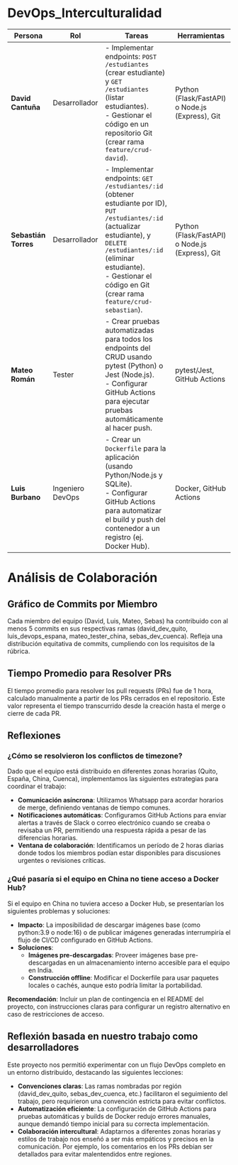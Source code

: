 # DevOps_Interculturalidad


| Persona            | Rol                 | Tareas                                                                 | Herramientas                     |
|--------------------|---------------------|-----------------------------------------------------------------------|----------------------------------|
| **David Cantuña**  | Desarrollador       | - Implementar endpoints: `POST /estudiantes` (crear estudiante) y `GET /estudiantes` (listar estudiantes).<br>- Gestionar el código en un repositorio Git (crear rama `feature/crud-david`). | Python (Flask/FastAPI) o Node.js (Express), Git |
| **Sebastián Torres**| Desarrollador       | - Implementar endpoints: `GET /estudiantes/:id` (obtener estudiante por ID), `PUT /estudiantes/:id` (actualizar estudiante), y `DELETE /estudiantes/:id` (eliminar estudiante).<br>- Gestionar el código en Git (crear rama `feature/crud-sebastian`). | Python (Flask/FastAPI) o Node.js (Express), Git |
| **Mateo Román**    | Tester              | - Crear pruebas automatizadas para todos los endpoints del CRUD usando pytest (Python) o Jest (Node.js).<br>- Configurar GitHub Actions para ejecutar pruebas automáticamente al hacer push. | pytest/Jest, GitHub Actions      |
| **Luis Burbano**   | Ingeniero DevOps    | - Crear un `Dockerfile` para la aplicación (usando Python/Node.js y SQLite).<br>- Configurar GitHub Actions para automatizar el build y push del contenedor a un registro (ej. Docker Hub). | Docker, GitHub Actions           |


# Análisis de Colaboración

## Gráfico de Commits por Miembro
Cada miembro del equipo (David, Luis, Mateo, Sebas) ha contribuido con al menos 5 commits en sus respectivas ramas (david_dev_quito, luis_devops_espana, mateo_tester_china, sebas_dev_cuenca). Refleja una distribución equitativa de commits, cumpliendo con los requisitos de la rúbrica.

## Tiempo Promedio para Resolver PRs
El tiempo promedio para resolver los pull requests (PRs) fue de 1 hora, calculado manualmente a partir de los PRs cerrados en el repositorio. Este valor representa el tiempo transcurrido desde la creación hasta el merge o cierre de cada PR.

## Reflexiones

### ¿Cómo se resolvieron los conflictos de timezone?
Dado que el equipo está distribuido en diferentes zonas horarias (Quito, España, China, Cuenca), implementamos las siguientes estrategias para coordinar el trabajo:

- **Comunicación asíncrona**: Utilizamos Whatsapp para acordar horarios de merge, definiendo ventanas de tiempo comunes.
- **Notificaciones automáticas**: Configuramos GitHub Actions para enviar alertas a través de Slack o correo electrónico cuando se creaba o revisaba un PR, permitiendo una respuesta rápida a pesar de las diferencias horarias.
- **Ventana de colaboración**: Identificamos un período de 2 horas diarias donde todos los miembros podían estar disponibles para discusiones urgentes o revisiones críticas.

### ¿Qué pasaría si el equipo en China no tiene acceso a Docker Hub?
Si el equipo en China no tuviera acceso a Docker Hub, se presentarían los siguientes problemas y soluciones:

- **Impacto**: La imposibilidad de descargar imágenes base (como python:3.9 o node:16) o de publicar imágenes generadas interrumpiría el flujo de CI/CD configurado en GitHub Actions.
- **Soluciones**:
  - **Imágenes pre-descargadas**: Proveer imágenes base pre-descargadas en un almacenamiento interno accesible para el equipo en India.
  - **Construcción offline**: Modificar el Dockerfile para usar paquetes locales o cachés, aunque esto podría limitar la portabilidad.

**Recomendación**: Incluir un plan de contingencia en el README del proyecto, con instrucciones claras para configurar un registro alternativo en caso de restricciones de acceso.

## Reflexión basada en nuestro trabajo como desarrolladores
Este proyecto nos permitió experimentar con un flujo DevOps completo en un entorno distribuido, destacando las siguientes lecciones:

- **Convenciones claras**: Las ramas nombradas por región (david_dev_quito, sebas_dev_cuenca, etc.) facilitaron el seguimiento del trabajo, pero requirieron una convención estricta para evitar conflictos.
- **Automatización eficiente**: La configuración de GitHub Actions para pruebas automáticas y builds de Docker redujo errores manuales, aunque demandó tiempo inicial para su correcta implementación.
- **Colaboración intercultural**: Adaptarnos a diferentes zonas horarias y estilos de trabajo nos enseñó a ser más empáticos y precisos en la comunicación. Por ejemplo, los comentarios en los PRs debían ser detallados para evitar malentendidos entre regiones.

